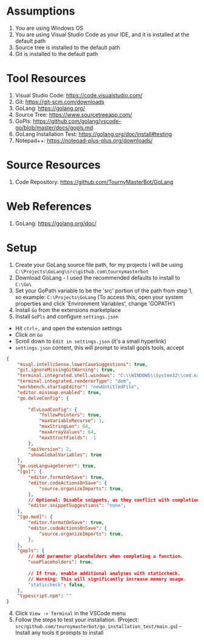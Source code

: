 # Assumptions
1. You are using Windows OS
2. You are using Visual Studio Code as your IDE, and it is installed at the default path
3. Source tree is installed to the default path
4. Git is installed to the default path

# Tool Resources
1. Visual Studio Code: https://code.visualstudio.com/
2. Git: https://git-scm.com/downloads
3. GoLang: https://golang.org/
4. Source Tree: https://www.sourcetreeapp.com/
5. GoPls: https://github.com/golang/vscode-go/blob/master/docs/gopls.md
6. GoLang Installation Test: https://golang.org/doc/install#testing
7. Notepad++: https://notepad-plus-plus.org/downloads/

# Source Resources
1. Code Repository: https://github.com/TournyMasterBot/GoLang

# Web References
1. GoLang: https://golang.org/doc/

# Setup 
1. Create your GoLang source file path, for my projects I will be using `C:\Projects\GoLang\src\github.com\tournymasterbot`
2. Download GoLang - I used the recommended defaults to install to `C:\Go\`
3. Set your GoPath variable to be the 'src' portion of the path from step 1, so example: `C:\Projects\GoLang` (To access this, open your system properties and click 'Environment Variables', change 'GOPATH')
3. Install `Go` from the extensions marketplace
4. Install `GoPls` and configure `settings.json`
* Hit `ctrl+,` and open the extension settings 
* Click on `Go`
* Scroll down to `Edit in settings.json` (it's a small hyperlink)
* `settings.json` content, this will prompt to install gopls tools, accept
```json
{
    "mssql.intelliSense.lowerCaseSuggestions": true,
    "git.ignoreMissingGitWarning": true,
    "terminal.integrated.shell.windows": "C:\\WINDOWS\\System32\\cmd.exe",
    "terminal.integrated.rendererType": "dom",
    "workbench.startupEditor": "newUntitledFile",
    "editor.minimap.enabled": true,
    "go.delveConfig": {
    
        "dlvLoadConfig": {
            "followPointers": true,
            "maxVariableRecurse": 1,
            "maxStringLen": 64,
            "maxArrayValues": 64,
            "maxStructFields": -1
        },
        "apiVersion": 2,
        "showGlobalVariables": true
    },
    "go.useLanguageServer": true,
    "[go]": {
        "editor.formatOnSave": true,
        "editor.codeActionsOnSave": {
            "source.organizeImports": true,
        },
        // Optional: Disable snippets, as they conflict with completion ranking.
        "editor.snippetSuggestions": "none",
    },
    "[go.mod]": {
        "editor.formatOnSave": true,
        "editor.codeActionsOnSave": {
            "source.organizeImports": true,
        },
    },
    "gopls": {
        // Add parameter placeholders when completing a function.
        "usePlaceholders": true,
 
        // If true, enable additional analyses with staticcheck.
        // Warning: This will significantly increase memory usage.
        "staticcheck": false,
    },
    "typescript.npm": ""
}
```
4. Click `View -> Terminal` in the VSCode menu
5. Follow the steps to test your installation. (Project: `src/github.com/tournymasterbot/go_installation_test/main.go`) - Install any tools it prompts to install